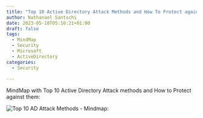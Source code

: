 ```yaml
---
title: "Top 10 Active Directory Attack Methods and How To Protect against it - MindMap"
author: Nathanael Santschi
date: 2023-05-18T05:10:21+01:00
draft: false
tags:
  - MindMap
  - Security
  - Microsoft
  - ActiveDirectory
categories:
  - Security
  
---
```


MindMap with Top 10 Active Directory Attack methods and How to Protect against them: 

![Top 10 AD Attack Methods - Mindmap:](/images/Top-10-Active-directory-Attack-methods-and-How-to-protect.svg "Preview")



